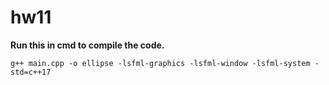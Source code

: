 # hw11

**Run this in cmd to compile the code.**

```
g++ main.cpp -o ellipse -lsfml-graphics -lsfml-window -lsfml-system -std=c++17
